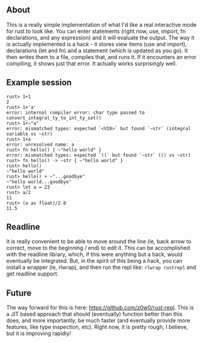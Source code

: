 ## About

This is a really simple implementation of what I'd like a real interactive mode for rust to look like. You can enter statements (right now, use, import, fn declarations, and any expression) and it will evaluate the output. The way it is actually implemented is a hack - it stores view items (use and import), declarations (let and fn) and a statement (which is updated as you go). It then writes them to a file, compiles that, and runs it. If it encounters an error compiling, it shows just that error. It actually works surprisingly well.

## Example session

    rust> 1+1
    2
    rust> 1+'a'
    error: internal compiler error: char type passed to convert_integral_ty_to_int_ty_set()
    rust> 1+~"a"
    error: mismatched types: expected `<VI0>` but found `~str` (integral variable vs ~str)
    rust> 1+a
    error: unresolved name: a
    rust> fn hello() { ~"hello world" }
    error: mismatched types: expected `()` but found `~str` (() vs ~str)
    rust> fn hello() -> ~str { ~"hello world" }
    rust> hello()
    ~"hello world"
    rust> hello() + ~"...goodbye"
    ~"hello world...goodbye"
    rust> let a = 23
    rust> a/2
    11
    rust> (a as float)/2.0
    11.5

## Readline

It is really convenient to be able to move around the line (ie, back arrow to correct, move to the beginning / end) to edit it. This can be accomplished with the readline library, which, if this were anything but a hack, would eventually be integrated. But, in the spirit of this being a hack, you can install a wrapper (ie, rlwrap), and then run the repl like: `rlwrap rustrepl` and get readline support. 

## Future

The way forward for this is here: https://github.com/z0w0/rust-repl. This is a JIT based approach that should (eventually) function better than this does, and more importantly, be much faster (and eventually provide more features, like type inspection, etc). Right now, it is pretty rough, I believe, but it is improving rapidly!